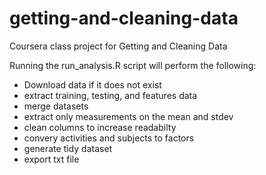 # getting-and-cleaning-data
Coursera class project for Getting and Cleaning Data

Running the run_analysis.R script will perform the following: 
- Download data if it does not exist
- extract training, testing, and features data
- merge datasets
- extract only measurements on the mean and stdev
- clean columns to increase readabilty 
- convery activities and subjects to factors 
- generate tidy dataset 
- export txt file

